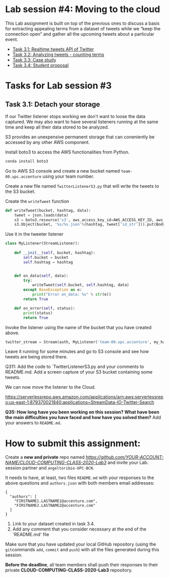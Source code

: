 # Lab session #4: Moving to the cloud


This Lab assignment is built on top of the previous ones to discuss a basis for extracting appealing terms from a dataset of tweets while we “keep the connection open” and gather all the upcoming tweets about a particular event.

* [Task 3.1: Realtime tweets API of Twitter](#Tasks31)
* [Task 3.2: Analyzing tweets - counting terms](#Tasks32)  
* [Task 3.3: Case study](#Tasks33)  
* [Task 3.4: Student proposal](#Tasks34)  

#  Tasks for Lab session #3

<a name="Tasks31"/>

## Task 3.1: Detach your storage

If our Twitter listener stops working we don't want to loose the data captured.
We may also want to have several listeners running at the same time and keep all their data stored to be analyzed.

S3 provides an unexpensive permanent storage that can coneniently be accessed by any other AWS component.

Install boto3 to access the AWS functionalities from Python.

````bash
conda install boto3
````

Go to AWS S3 console and create a new bucket named `team-00.upc.accenture` using your team number.

Create a new file named `TwitterListenerS3.py` that will write the tweets to the S3 bucket.

Create the `writeTweet` function 
````python
def writeTweet(bucket, hashtag, data):
    tweet = json.loads(data)
    s3 = boto3.resource('s3', aws_access_key_id=AWS_ACCESS_KEY_ID, aws_secret_access_key=AWS_SECRET_ACCESS_KEY)
    s3.Object(bucket, '%s/%s.json'%(hashtag, tweet['id_str'])).put(Body=data)
````
Use it in the tweeter listener
````python
class MyListener(StreamListener):
    
    def __init__(self, bucket, hashtag):
        self.bucket = bucket
        self.hashtag = hashtag


    def on_data(self, data):
        try:
            writeTweet(self.bucket, self.hashtag, data)
        except BaseException as e:
            print("Error on_data: %s" % str(e))
        return True

    def on_error(self, status):
        print(status)
        return True

````
Invoke the listener using the name of the bucket that you have created above.
````python
twitter_stream = Stream(auth, MyListener('team-00.upc.accenture', my_hashtag))
````

Leave it running for some minutes and go to S3 console and see how tweets are being stored there. 

Q311: Add the code to `TwitterListenerS3.py and your comments to README.md. Add a screen capture of your S3 bucket containing some tweets.


We can now move the listener to the Cloud.

https://serverlessrepo.aws.amazon.com/applications/arn:aws:serverlessrepo:us-east-1:879370021840:applications~StreamData-IO-Twitter-Search


**Q35: How long have you been working on this session? What have been the main difficulties you have faced and how have you solved them?** Add your answers to `README.md`.


# How to submit this assignment:

Create a **new and private** repo named *https://github.com/YOUR-ACCOUNT-NAME/CLOUD-COMPUTING-CLASS-2020-Lab3* and invite your Lab. session partner and `angeltoribio-UPC-BCN`.

It needs to have, at least, two files `README.md` with your responses to the above questions and `authors.json` with both members email addresses:

```json5
{
  "authors": [
    "FIRSTNAME1.LASTNAME1@accenture.com",
    "FIRSTNAME2.LASTNAME2@accenture.com"
  ]
}
```

1. Link to your dataset created in task 3.4.
2. Add any comment that you consider necessary at the end of the 'README.md' file

Make sure that you have updated your local GitHub repository (using the `git`commands `add`, `commit` and `push`) with all the files generated during this session. 

**Before the deadline**, all team members shall push their responses to their private **CLOUD-COMPUTING-CLASS-2020-Lab3** repository.